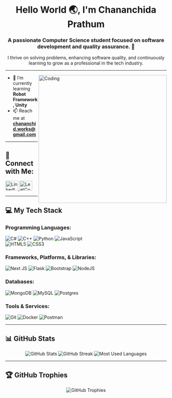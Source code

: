 <h1 align="center">Hello World 🌏, I'm Chananchida Prathum</h1>
<h3 align="center">A passionate Computer Science student focused on software development and quality assurance. 🚀</h3>
<p align="center">
I thrive on solving problems, enhancing software quality, and continuously learning to grow as a professional in the tech industry.  
</p>

---

<img align="right" alt="Coding" width="400" src="https://64.media.tumblr.com/c70e8fcdf61a132a873f99db163896a2/tumblr_o48ggtdpJA1sfmahro1_400.gifv">

- 🌱 I’m currently learning **Robot Framework, Unity**  
- 📫 Reach me at **chananchid.works@gmail.com**

---

<h2 align="left">🌟 Connect with Me:</h2>
<p align="left">
<a href="https://linkedin.com/in/chananchida-prathum" target="_blank">
<img src="https://raw.githubusercontent.com/rahuldkjain/github-profile-readme-generator/master/src/images/icons/Social/linked-in-alt.svg" alt="LinkedIn" height="30" width="40" />
</a>
<a href="https://leetcode.com/u/minddymind/" target="_blank">
<img src="https://raw.githubusercontent.com/rahuldkjain/github-profile-readme-generator/master/src/images/icons/Social/leet-code.svg" alt="LeetCode" height="30" width="40" />
</a>
</p>

---

## 💻 My Tech Stack

### **Programming Languages:**
![C#](https://img.shields.io/badge/c%23-%23239120.svg?style=flat&logo=csharp&logoColor=white)
![C++](https://img.shields.io/badge/c++-%2300599C.svg?style=flat&logo=c%2B%2B&logoColor=white)
![Python](https://img.shields.io/badge/python-3670A0?style=flat&logo=python&logoColor=ffdd54)
![JavaScript](https://img.shields.io/badge/javascript-%23323330.svg?style=flat&logo=javascript&logoColor=%23F7DF1E)  
![HTML5](https://img.shields.io/badge/html5-%23E34F26.svg?style=flat&logo=html5&logoColor=white)
![CSS3](https://img.shields.io/badge/css3-%231572B6.svg?style=flat&logo=css3&logoColor=white)

### **Frameworks, Platforms, & Libraries:**
![Next JS](https://img.shields.io/badge/Next-black?style=flat&logo=next.js&logoColor=white)
![Flask](https://img.shields.io/badge/flask-%23000.svg?style=flat&logo=flask&logoColor=white)
![Bootstrap](https://img.shields.io/badge/bootstrap-%238511FA.svg?style=flat&logo=bootstrap&logoColor=white)
![NodeJS](https://img.shields.io/badge/node.js-6DA55F?style=flat&logo=node.js&logoColor=white)

### **Databases:**
![MongoDB](https://img.shields.io/badge/MongoDB-%234ea94b.svg?style=flat&logo=mongodb&logoColor=white)
![MySQL](https://img.shields.io/badge/mysql-4479A1.svg?style=flat&logo=mysql&logoColor=white)
![Postgres](https://img.shields.io/badge/postgres-%23316192.svg?style=flat&logo=postgresql&logoColor=white)

### **Tools & Services:**
![Git](https://img.shields.io/badge/git-%23F05033.svg?style=flat&logo=git&logoColor=white)
![Docker](https://img.shields.io/badge/docker-%230db7ed.svg?style=flat&logo=docker&logoColor=white)
![Postman](https://img.shields.io/badge/Postman-FF6C37?style=flat&logo=postman&logoColor=white)

---

## 📊 GitHub Stats

<p align="center">
  <img src="https://github-readme-stats.vercel.app/api?username=minddymind&theme=dark&hide_border=false&include_all_commits=true&count_private=true" alt="GitHub Stats" />
  <img src="https://github-readme-streak-stats.herokuapp.com/?user=minddymind&theme=dark&hide_border=false" alt="GitHub Streak" />
  <img src="https://github-readme-stats.vercel.app/api/top-langs/?username=minddymind&theme=dark&hide_border=false&include_all_commits=true&count_private=true&layout=compact" alt="Most Used Languages" />
</p>

---

## 🏆 GitHub Trophies
<p align="center">
  <img src="https://github-profile-trophy.vercel.app/?username=minddymind&theme=radical&no-frame=false&no-bg=true&margin-w=4" alt="GitHub Trophies" />
</p>
